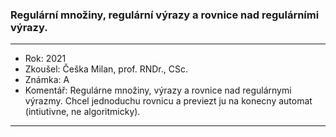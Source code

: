### Regulární množiny, regulární výrazy a rovnice nad regulárními výrazy.

----------------------------------------

- Rok: 2021
- Zkoušel: Češka Milan, prof. RNDr., CSc.
- Známka: A
- Komentář: Regulárne množiny, výrazy a rovnice nad regulárnymi výrazmy. Chcel jednoduchu rovnicu a previezt ju na konecny automat (intiutivne, ne algoritmicky).

----------------------------------------
